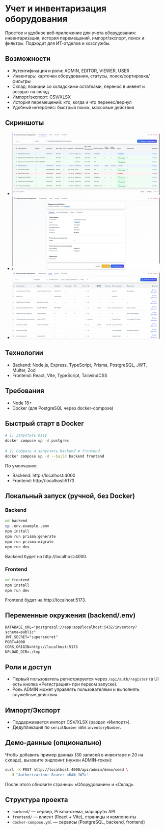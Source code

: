 # Учет и инвентаризация оборудования

Простое и удобное веб‑приложение для учета оборудования: инвентаризация, история перемещений, импорт/экспорт, поиск и фильтры. Подходит для ИТ‑отделов и хозслужбы.

## Возможности
- Аутентификация и роли: ADMIN, EDITOR, VIEWER, USER
- Инвентарь: карточки оборудования, статусы, поиск/сортировка/фильтры
- Склад: позиции со складскими остатками, перенос в инвент и возврат на склад
- Импорт/экспорт: CSV/XLSX
- История перемещений: кто, когда и что перенес/вернул
- Удобный интерфейс: быстрый поиск, массовые действия

## Скриншоты
- ![Главный список](docs/screenshots/1-list.png)
- ![Карточка оборудования](docs/screenshots/2-detail.png)
- ![Склад](docs/screenshots/3-warehouse.png)



## Технологии
- Backend: Node.js, Express, TypeScript, Prisma, PostgreSQL, JWT, Multer, Zod
- Frontend: React, Vite, TypeScript, TailwindCSS

## Требования
- Node 18+
- Docker (для PostgreSQL через docker-compose)

## Быстрый старт в Docker
```bash
# 1) Запустить базу
docker compose up -d postgres

# 2) Собрать и запустить backend и frontend
docker compose up -d --build backend frontend
```
По умолчанию:
- Backend: http://localhost:4000
- Frontend: http://localhost:5173

## Локальный запуск (ручной, без Docker)
### Backend
```bash
cd backend
cp .env.example .env
npm install
npm run prisma:generate
npm run prisma:migrate
npm run dev
```
Backend будет на http://localhost:4000.

### Frontend
```bash
cd frontend
npm install
npm run dev
```
Frontend будет на http://localhost:5173.

## Переменные окружения (backend/.env)
```
DATABASE_URL="postgresql://app:app@localhost:5432/inventory?schema=public"
JWT_SECRET="supersecret"
PORT=4000
CORS_ORIGIN=http://localhost:5173
UPLOAD_DIR=./tmp
```


## Роли и доступ
- Первый пользователь регистрируется через `/api/auth/register` (в UI есть кнопка «Регистрация» при первом запуске).
- Роль ADMIN может управлять пользователями и выполнять служебные действия.

## Импорт/Экспорт
- Поддерживается импорт CSV/XLSX (раздел «Импорт»).
- Дедупликация по `serialNumber` или `inventoryNumber`.

## Демо‑данные (опционально)
Чтобы добавить пример данных (30 записей в инвентаре и 20 на складе), вызовите эндпоинт (нужен ADMIN‑токен):
```bash
curl -X POST http://localhost:4000/api/admin/demo/seed \
  -H "Authorization: Bearer <ВАШ_JWT>"
```
После этого обновите страницы «Оборудование» и «Склад».

## Структура проекта
- `backend/` — сервер, Prisma‑схема, маршруты API
- `frontend/` — клиент (React + Vite), страницы и компоненты
- `docker-compose.yml` — сервисы (PostgreSQL, backend, frontend)




